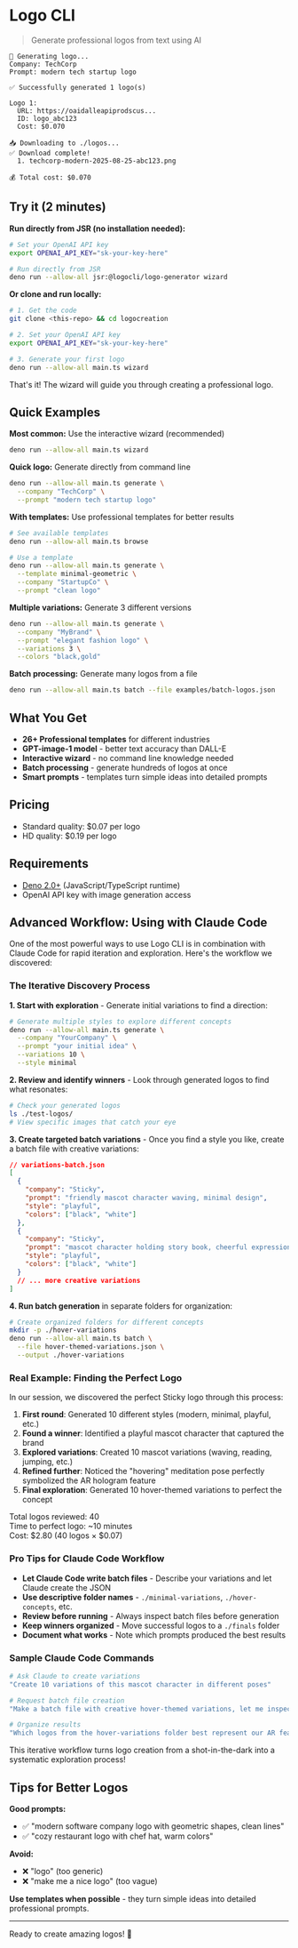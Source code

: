 # Logo CLI

> Generate professional logos from text using AI

```
🎨 Generating logo...
Company: TechCorp
Prompt: modern tech startup logo

✅ Successfully generated 1 logo(s)

Logo 1:
  URL: https://oaidalleapiprodscus...
  ID: logo_abc123
  Cost: $0.070

📥 Downloading to ./logos...
✅ Download complete!
  1. techcorp-modern-2025-08-25-abc123.png

💰 Total cost: $0.070
```

## Try it (2 minutes)

**Run directly from JSR (no installation needed):**

```bash
# Set your OpenAI API key
export OPENAI_API_KEY="sk-your-key-here"

# Run directly from JSR
deno run --allow-all jsr:@logocli/logo-generator wizard
```

**Or clone and run locally:**

```bash
# 1. Get the code
git clone <this-repo> && cd logocreation

# 2. Set your OpenAI API key
export OPENAI_API_KEY="sk-your-key-here"

# 3. Generate your first logo
deno run --allow-all main.ts wizard
```

That's it! The wizard will guide you through creating a professional logo.

## Quick Examples

**Most common:** Use the interactive wizard (recommended)

```bash
deno run --allow-all main.ts wizard
```

**Quick logo:** Generate directly from command line

```bash
deno run --allow-all main.ts generate \
  --company "TechCorp" \
  --prompt "modern tech startup logo"
```

**With templates:** Use professional templates for better results

```bash
# See available templates
deno run --allow-all main.ts browse

# Use a template
deno run --allow-all main.ts generate \
  --template minimal-geometric \
  --company "StartupCo" \
  --prompt "clean logo"
```

**Multiple variations:** Generate 3 different versions

```bash
deno run --allow-all main.ts generate \
  --company "MyBrand" \
  --prompt "elegant fashion logo" \
  --variations 3 \
  --colors "black,gold"
```

**Batch processing:** Generate many logos from a file

```bash
deno run --allow-all main.ts batch --file examples/batch-logos.json
```

## What You Get

- **26+ Professional templates** for different industries
- **GPT-image-1 model** - better text accuracy than DALL-E
- **Interactive wizard** - no command line knowledge needed
- **Batch processing** - generate hundreds of logos at once
- **Smart prompts** - templates turn simple ideas into detailed prompts

## Pricing

- Standard quality: $0.07 per logo
- HD quality: $0.19 per logo

## Requirements

- [Deno 2.0+](https://deno.com/) (JavaScript/TypeScript runtime)
- OpenAI API key with image generation access

## Advanced Workflow: Using with Claude Code

One of the most powerful ways to use Logo CLI is in combination with Claude Code
for rapid iteration and exploration. Here's the workflow we discovered:

### The Iterative Discovery Process

**1. Start with exploration** - Generate initial variations to find a direction:

```bash
# Generate multiple styles to explore different concepts
deno run --allow-all main.ts generate \
  --company "YourCompany" \
  --prompt "your initial idea" \
  --variations 10 \
  --style minimal
```

**2. Review and identify winners** - Look through generated logos to find what
resonates:

```bash
# Check your generated logos
ls ./test-logos/
# View specific images that catch your eye
```

**3. Create targeted batch variations** - Once you find a style you like, create
a batch file with creative variations:

```json
// variations-batch.json
[
  {
    "company": "Sticky",
    "prompt": "friendly mascot character waving, minimal design",
    "style": "playful",
    "colors": ["black", "white"]
  },
  {
    "company": "Sticky",
    "prompt": "mascot character holding story book, cheerful expression",
    "style": "playful",
    "colors": ["black", "white"]
  }
  // ... more creative variations
]
```

**4. Run batch generation** in separate folders for organization:

```bash
# Create organized folders for different concepts
mkdir -p ./hover-variations
deno run --allow-all main.ts batch \
  --file hover-themed-variations.json \
  --output ./hover-variations
```

### Real Example: Finding the Perfect Logo

In our session, we discovered the perfect Sticky logo through this process:

1. **First round**: Generated 10 different styles (modern, minimal, playful,
   etc.)
2. **Found a winner**: Identified a playful mascot character that captured the
   brand
3. **Explored variations**: Created 10 mascot variations (waving, reading,
   jumping, etc.)
4. **Refined further**: Noticed the "hovering" meditation pose perfectly
   symbolized the AR hologram feature
5. **Final exploration**: Generated 10 hover-themed variations to perfect the
   concept

Total logos reviewed: 40\
Time to perfect logo: ~10 minutes\
Cost: $2.80 (40 logos × $0.07)

### Pro Tips for Claude Code Workflow

- **Let Claude Code write batch files** - Describe your variations and let
  Claude create the JSON
- **Use descriptive folder names** - `./minimal-variations`, `./hover-concepts`,
  etc.
- **Review before running** - Always inspect batch files before generation
- **Keep winners organized** - Move successful logos to a `./finals` folder
- **Document what works** - Note which prompts produced the best results

### Sample Claude Code Commands

```bash
# Ask Claude to create variations
"Create 10 variations of this mascot character in different poses"

# Request batch file creation
"Make a batch file with creative hover-themed variations, let me inspect it first"

# Organize results
"Which logos from the hover-variations folder best represent our AR feature?"
```

This iterative workflow turns logo creation from a shot-in-the-dark into a
systematic exploration process!

## Tips for Better Logos

**Good prompts:**

- ✅ "modern software company logo with geometric shapes, clean lines"
- ✅ "cozy restaurant logo with chef hat, warm colors"

**Avoid:**

- ❌ "logo" (too generic)
- ❌ "make me a nice logo" (too vague)

**Use templates when possible** - they turn simple ideas into detailed
professional prompts.

---

Ready to create amazing logos! 🎨
